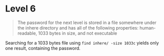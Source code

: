 # Level 6

> The password for the next level is stored in a file somewhere under the inhere directory and has all of the following properties: human-readable, 1033 bytes in size, and not executable

Searching for a 1033 bytes file using `find inhere/ -size 1033c` yields only one result, containing the password.

